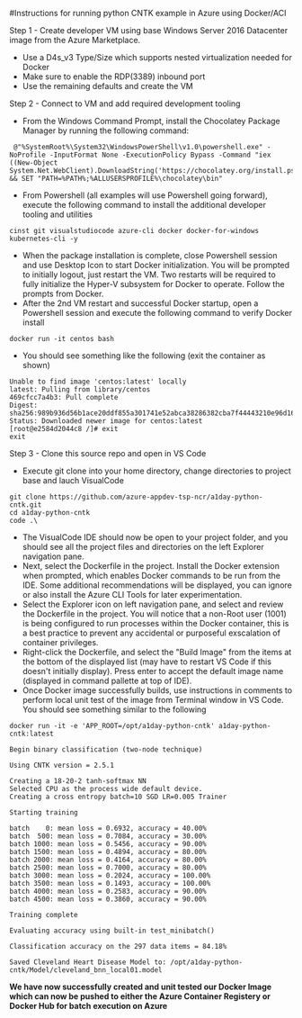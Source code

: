 #Instructions for running python CNTK example in Azure using Docker/ACI

Step 1 - Create developer VM using base Windows Server 2016 Datacenter image from the Azure Marketplace.
* Use a D4s_v3 Type/Size which supports nested virtualization needed for Docker
* Make sure to enable the RDP(3389) inbound port
* Use the remaining defaults and create the VM

Step 2 - Connect to VM and add required development tooling
* From the Windows Command Prompt, install the Chocolatey Package Manager by running the following command:
```
 @"%SystemRoot%\System32\WindowsPowerShell\v1.0\powershell.exe" -NoProfile -InputFormat None -ExecutionPolicy Bypass -Command "iex ((New-Object System.Net.WebClient).DownloadString('https://chocolatey.org/install.ps1'))" && SET "PATH=%PATH%;%ALLUSERSPROFILE%\chocolatey\bin" 
 ```
 * From Powershell (all examples will use Powershell going forward), execute the following command to install the additional developer tooling and utilities
 ```
 cinst git visualstudiocode azure-cli docker docker-for-windows kubernetes-cli -y
 ```
 * When the package installation is complete, close Powershell session and use Desktop Icon to start Docker initialization.  You will be prompted to initially logout, just restart the VM.  Two restarts will be required to fully initialize the Hyper-V subsystem for Docker to operate.  Follow the prompts from Docker.  
 * After the 2nd VM restart and successful Docker startup, open a Powershell session and execute the following command to verify Docker install
 ```
 docker run -it centos bash
 ```
 * You should see something like the following (exit the container as shown)
 ```
Unable to find image 'centos:latest' locally
latest: Pulling from library/centos
469cfcc7a4b3: Pull complete
Digest: sha256:989b936d56b1ace20ddf855a301741e52abca38286382cba7f44443210e96d16
Status: Downloaded newer image for centos:latest
[root@e2584d2044c8 /]# exit
exit
```

 Step 3 - Clone this source repo and open in VS Code
 * Execute git clone into your home directory, change directories to project base and lauch VisualCode
 ```
 git clone https://github.com/azure-appdev-tsp-ncr/a1day-python-cntk.git
 cd a1day-python-cntk
 code .\
 ```
 * The VisualCode IDE should now be open to your project folder, and you should see all the project files and directories on the left Explorer navigation pane.
 * Next, select the Dockerfile in the project.  Install the Docker extension when prompted, which enables Docker commands to be run from the IDE.  Some additional recommendations will be displayed, you can ignore or also install the Azure CLI Tools for later experimentation.
 * Select the Explorer icon on left navigation pane, and select and review the Dockerfile in the project.  You will notice that a non-Root user (1001) is being configured to run processes within the Docker container, this is a best practice to prevent any accidental or purposeful exscalation of container privileges.
 * Right-click the Dockerfile, and select the "Build Image" from the items at the bottom of the displayed list (may have to restart VS Code if this doesn't initially display).  Press enter to accept the default image name (displayed in command pallette at top of IDE).
 * Once Docker image successfully builds, use instructions in comments to perform local unit test of the image from Terminal window in VS Code.  You should see something similar to the following
 ```
docker run -it -e 'APP_ROOT=/opt/a1day-python-cntk' a1day-python-cntk:latest

Begin binary classification (two-node technique)

Using CNTK version = 2.5.1

Creating a 18-20-2 tanh-softmax NN
Selected CPU as the process wide default device.
Creating a cross entropy batch=10 SGD LR=0.005 Trainer

Starting training

batch    0: mean loss = 0.6932, accuracy = 40.00%
batch  500: mean loss = 0.7084, accuracy = 30.00%
batch 1000: mean loss = 0.5456, accuracy = 90.00%
batch 1500: mean loss = 0.4894, accuracy = 80.00%
batch 2000: mean loss = 0.4164, accuracy = 80.00%
batch 2500: mean loss = 0.7000, accuracy = 80.00%
batch 3000: mean loss = 0.2024, accuracy = 100.00%
batch 3500: mean loss = 0.1493, accuracy = 100.00%
batch 4000: mean loss = 0.2583, accuracy = 90.00%
batch 4500: mean loss = 0.3860, accuracy = 90.00%

Training complete

Evaluating accuracy using built-in test_minibatch()

Classification accuracy on the 297 data items = 84.18%

Saved Cleveland Heart Disease Model to: /opt/a1day-python-cntk/Model/cleveland_bnn_local01.model
```

**We have now successfully created and unit tested our Docker Image which can now be pushed to either the Azure Container Registery or Docker Hub for batch execution on Azure**
